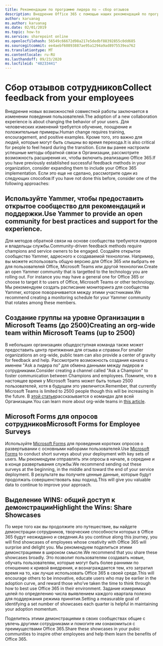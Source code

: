 ```yaml
---
title: Рекомендации по программе лидера по — сбор отзывов
description: Внедрение Office 365 с помощью наших рекомендаций по программе лидера по
author: karuanag
ms.author: karuanag
ms.date: 02/01/2019
ms.topic: how-to
ms.service: sharepoint online
ms.openlocfilehash: 56549c66672d98a217e5dedbf88392855c0dd685
ms.sourcegitcommit: ee4aebf60893887ae95a1294a9ad8975539ea762
ms.translationtype: MT
ms.contentlocale: ru-RU
ms.lasthandoff: 09/23/2020
ms.locfileid: "48233441"
---
```

# <a name="collect-feedback-from-your-employees"></a><span data-ttu-id="3a0da-103">Сбор отзывов сотрудников</span><span class="sxs-lookup"><span data-stu-id="3a0da-103">Collect feedback from your employees</span></span>

<span data-ttu-id="3a0da-104">Внедрение новых возможностей совместной работы заключается в изменении поведения пользователей.</span><span class="sxs-lookup"><span data-stu-id="3a0da-104">The adoption of a new collaboration experience is about changing the behavior of your users.</span></span> <span data-ttu-id="3a0da-105">Для человеческих изменений требуется обучение, поощрение и положительные примеры.</span><span class="sxs-lookup"><span data-stu-id="3a0da-105">Human change requires training, encouragement, and positive examples.</span></span> <span data-ttu-id="3a0da-106">Кроме того, это важно для людей, которые могут быть слышны во время перехода.</span><span class="sxs-lookup"><span data-stu-id="3a0da-106">It is also critical for people to feel heard during the transition.</span></span> <span data-ttu-id="3a0da-107">Если вы ранее настроили успешные методы обратной связи в Организации, рассмотрите возможность расширения их, чтобы включить реализацию Office 365.</span><span class="sxs-lookup"><span data-stu-id="3a0da-107">If you have previously established successful feedback methods in your organization, consider expanding them to include your Office 365 implementation.</span></span> <span data-ttu-id="3a0da-108">Если это еще не сделано, рассмотрите один из следующих способов:</span><span class="sxs-lookup"><span data-stu-id="3a0da-108">If you have not done this before, consider one of the following approaches:</span></span>

## <a name="use-yammer-to-provide-an-open-community-for-best-practices-and-support-for-the-experience"></a><span data-ttu-id="3a0da-109">Используйте Yammer, чтобы предоставить открытое сообщество для рекомендаций и поддержки.</span><span class="sxs-lookup"><span data-stu-id="3a0da-109">Use Yammer to provide an open community for best practices and support for the experience.</span></span>
<span data-ttu-id="3a0da-110">Для методов обратной связи на основе сообщества требуются лидеров и владельцы службы.</span><span class="sxs-lookup"><span data-stu-id="3a0da-110">Community-driven feedback methods require champions and service owners to be engaged.</span></span> <span data-ttu-id="3a0da-111">Создайте открытое сообщество Yammer, адресного к создаваемой технологии.  Например, вы можете использовать общую версию для Office 365 или выбрать ее для пользователей Office, Microsoft Teams или другой технологии.</span><span class="sxs-lookup"><span data-stu-id="3a0da-111">Create an open Yammer community that is targetted to the technology you are rolling out.  For instance you may have a general one for Office 365 or choose to target it to users of Office, Microsoft Teams or other technology.</span></span>  <span data-ttu-id="3a0da-112">Мы рекомендуем создать расписание мониторинга для сообщества Yammer, которое поворачивается между этими участниками.</span><span class="sxs-lookup"><span data-stu-id="3a0da-112">We recommend creating a monitoring schedule for your Yammer community that rotates among these members.</span></span> 

## <a name="creating-an-org-wide-team-within-microsoft-teams-up-to-2500"></a><span data-ttu-id="3a0da-113">Создание группы на уровне Организации в Microsoft Teams (до 2500)</span><span class="sxs-lookup"><span data-stu-id="3a0da-113">Creating an org-wide team within Microsoft Teams (up to 2500)</span></span>
<span data-ttu-id="3a0da-114">В небольших организациях общедоступная команда также может предоставить центр притяжения для отзыва и справки.</span><span class="sxs-lookup"><span data-stu-id="3a0da-114">For smaller organizations an org-wide, public team can also provide a center of gravity for feedback and help.</span></span>  <span data-ttu-id="3a0da-115">Рассмотрите возможность создания канала с именем "Ask a лидера по" для обмена данными между лидеров и сотрудниками.</span><span class="sxs-lookup"><span data-stu-id="3a0da-115">Consider creating a channel called "Ask a Champion" to foster communication between Champions and employees.</span></span>  <span data-ttu-id="3a0da-116">Помните, что в настоящее время у Microsoft Teams может быть только 2500 пользователей, хотя в будущем это увеличится.</span><span class="sxs-lookup"><span data-stu-id="3a0da-116">Remember, that currently Microsoft Teams is limited to 2500 people though this will be increasing in the future.</span></span> <span data-ttu-id="3a0da-117">В [этой статье](https://docs.microsoft.com/microsoftteams/create-an-org-wide-team)рассказывается о командах для всей Организации.</span><span class="sxs-lookup"><span data-stu-id="3a0da-117">You can learn more about org-wide teams in [this article](https://docs.microsoft.com/microsoftteams/create-an-org-wide-team).</span></span> 

## <a name="microsoft-forms-for-employee-surveys"></a><span data-ttu-id="3a0da-118">Microsoft Forms для опросов сотрудников</span><span class="sxs-lookup"><span data-stu-id="3a0da-118">Microsoft Forms for Employee Surveys</span></span>

<span data-ttu-id="3a0da-119">Используйте [Microsoft Forms](https://support.office.com/forms) для проведения коротких опросов о развертывании с основными наборами пользователей.</span><span class="sxs-lookup"><span data-stu-id="3a0da-119">Use [Microsoft Forms](https://support.office.com/forms) to conduct short surveys about your deployment with key sets of users.</span></span>  <span data-ttu-id="3a0da-120">Мы рекомендуем отправлять эти опросы в начале, в середине и в конце развертывания службы.</span><span class="sxs-lookup"><span data-stu-id="3a0da-120">We recommend sending out these surveys at the beginning, in the middle and toward the end of your service deployment.</span></span>  <span data-ttu-id="3a0da-121">В результате вы получите ценные данные, которые будут продолжать совершенствовать ваш подход.</span><span class="sxs-lookup"><span data-stu-id="3a0da-121">This will give you valuable data to continue to improve your approach.</span></span>  

## <a name="highlight-the-wins-share-showcases"></a><span data-ttu-id="3a0da-122">Выделение WINS: общий доступ к демонстрации</span><span class="sxs-lookup"><span data-stu-id="3a0da-122">Highlight the Wins: Share Showcases</span></span>
<span data-ttu-id="3a0da-123">По мере того как вы продолжите это путешествие, вы найдете демонстрации сотрудников, творческие способности которых в Office 365 будут неожиданно и сведения.</span><span class="sxs-lookup"><span data-stu-id="3a0da-123">As you continue along this journey, you will find showcases of employees whose creativity with Office 365 will surprise and delight you.</span></span> <span data-ttu-id="3a0da-124">Мы рекомендуем поделиться этими демонстрациями в широком смысле.</span><span class="sxs-lookup"><span data-stu-id="3a0da-124">We recommend that you share these showcases broadly.</span></span> <span data-ttu-id="3a0da-125">Это позволит пользователям создавать новые, обучать пользователям, которые могут быть более ранними по отношению к кривой внедрения, и вознаграждается тем, кто затратил время на то, как лучше использовать Office 365 в своей среде.</span><span class="sxs-lookup"><span data-stu-id="3a0da-125">This will encourage others to be innovative, educate users who may be earlier in the adoption curve, and reward those who’ve taken the time to think through how to best use Office 365 in their environment.</span></span> <span data-ttu-id="3a0da-126">Задание измеримых целей по определению числа выявлением каждого квартала полезно для поддержания режима принятия.</span><span class="sxs-lookup"><span data-stu-id="3a0da-126">Setting a measurable goal of identifying a set number of showcases each quarter is helpful in maintaining your adoption momentum.</span></span>

<span data-ttu-id="3a0da-127">Поделитесь этими демонстрациями в своих сообществах общие с увлечь другими сотрудниками и помогите им ознакомиться с преимуществами Office 365.</span><span class="sxs-lookup"><span data-stu-id="3a0da-127">Share these showcases in your pubic communities to inspire other employees and help them learn the benefits of Office 365.</span></span>  